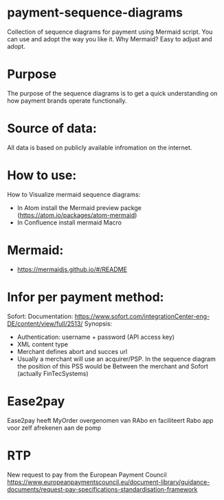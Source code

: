 # payment-sequence-diagrams
Collection of sequence diagrams for payment using Mermaid script. You can use and adopt the way you like it. Why Mermaid? Easy to adjust and adopt.


# Purpose
The purpose of the sequence diagrams is to get a quick understanding on how payment brands operate functionally. 

# Source of data:
All data is based on publicly available infromation on the internet.

# How to use:
How to Visualize mermaid sequence diagrams:
- In Atom install the Mermaid preview packge (https://atom.io/packages/atom-mermaid)
- In Confluence install mermaid Macro

# Mermaid:
- https://mermaidjs.github.io/#/README


# Infor per payment method:
Sofort:
Documentation: https://www.sofort.com/integrationCenter-eng-DE/content/view/full/2513/
Synopsis:
- Authentication: username + password (API access key)
- XML content type
- Merchant defines abort and succes url 
- Usually a merchant will use an acquirer/PSP. In the sequence diagram the position of this PSS would be Between the merchant and Sofort (actually FinTecSystems) 

# Ease2pay
Ease2pay heeft MyOrder overgenomen van RAbo en faciliteert Rabo app voor zelf afrekenen aan de pomp

# RTP
New request to pay from the European Payment Council
https://www.europeanpaymentscouncil.eu/document-library/guidance-documents/request-pay-specifications-standardisation-framework


